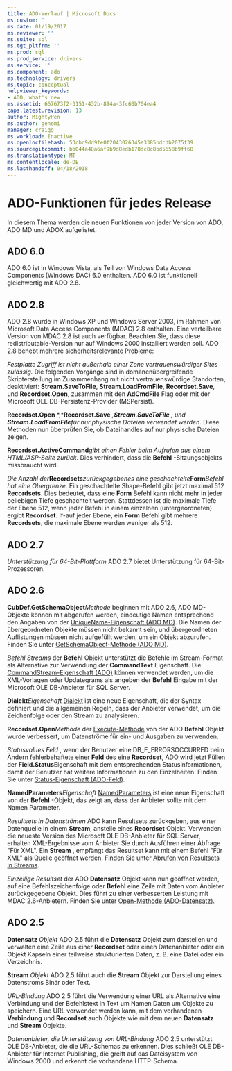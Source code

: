 ```yaml
---
title: ADO-Verlauf | Microsoft Docs
ms.custom: ''
ms.date: 01/19/2017
ms.reviewer: ''
ms.suite: sql
ms.tgt_pltfrm: ''
ms.prod: sql
ms.prod_service: drivers
ms.service: ''
ms.component: ado
ms.technology: drivers
ms.topic: conceptual
helpviewer_keywords:
- ADO, what's new
ms.assetid: 667673f2-3151-432b-894a-3fc60b704ea4
caps.latest.revision: 13
author: MightyPen
ms.author: genemi
manager: craigg
ms.workload: Inactive
ms.openlocfilehash: 53cbc9dd9fe0f2043026345e3385bdcdb2075f39
ms.sourcegitcommit: bb044a48a6af9b9d8edb178dc8c8bd5658b9ff68
ms.translationtype: MT
ms.contentlocale: de-DE
ms.lasthandoff: 04/18/2018
---
```

# <a name="ado-features-for-each-release"></a>ADO-Funktionen für jedes Release
In diesem Thema werden die neuen Funktionen von jeder Version von ADO, ADO MD und ADOX aufgelistet.

## <a name="ado-60"></a>ADO 6.0
 ADO 6.0 ist in Windows Vista, als Teil von Windows Data Access Components (Windows DAC) 6.0 enthalten. ADO 6.0 ist funktionell gleichwertig mit ADO 2.8.

## <a name="ado-28"></a>ADO 2.8
 ADO 2.8 wurde in Windows XP und Windows Server 2003, im Rahmen von Microsoft Data Access Components (MDAC) 2.8 enthalten. Eine verteilbare Version von MDAC 2.8 ist auch verfügbar. Beachten Sie, dass diese redistributable-Version nur auf Windows 2000 installiert werden soll. ADO 2.8 behebt mehrere sicherheitsrelevante Probleme:

 *Festplatte Zugriff ist nicht außerhalb einer Zone vertrauenswürdiger Sites zulässig.*
Die folgenden Vorgänge sind in domänenübergreifende Skripterstellung im Zusammenhang mit nicht vertrauenswürdige Standorten, deaktiviert: **Stream.SaveToFile**, **Stream.LoadFromFile**, **Recordset.Save**, und **Recordset.Open**, zusammen mit den **AdCmdFile** Flag oder mit der Microsoft OLE DB-Persistenz-Provider (MSPersist).

 **Recordset.Open** *,***Recordset.Save** *,***Stream.SaveToFile** *, und* **Stream.LoadFromFile***für nur physische Dateien verwendet werden.*
Diese Methoden nun überprüfen Sie, ob Dateihandles auf nur physische Dateien zeigen.

 **Recordset.ActiveCommand***gibt einen Fehler beim Aufrufen aus einem HTML/ASP-Seite zurück.*
Dies verhindert, dass die **Befehl** -Sitzungsobjekts missbraucht wird.

 *Die Anzahl der***Recordsets***zurückgegebenes eine geschachtelte***Form***Befehl hat eine Obergrenze.*
Ein geschachtelte Shape-Befehl gibt jetzt maximal 512 **Recordsets**. Dies bedeutet, dass eine **Form** Befehl kann nicht mehr in jeder beliebigen Tiefe geschachtelt werden. Stattdessen ist die maximale Tiefe der Ebene 512, wenn jeder Befehl in einem einzelnen (untergeordneten) ergibt **Recordset**. If-auf jeder Ebene, ein **Form** Befehl gibt mehrere **Recordsets**, die maximale Ebene werden weniger als 512.

## <a name="ado-27"></a>ADO 2.7
 *Unterstützung für 64-Bit-Plattform* ADO 2.7 bietet Unterstützung für 64-Bit-Prozessoren.

## <a name="ado-26"></a>ADO 2.6
 **CubDef.GetSchemaObject***Methode* beginnen mit ADO 2.6, ADO MD-Objekte können mit abgerufen werden, eindeutige Namen entsprechend den Angaben von der [UniqueName-Eigenschaft (ADO MD)](../../ado/reference/ado-md-api/uniquename-property-ado-md.md). Die Namen der übergeordneten Objekte müssen nicht bekannt sein, und übergeordneten Auflistungen müssen nicht aufgefüllt werden, um ein Objekt abzurufen. Finden Sie unter [GetSchemaObject-Methode (ADO MD)](../../ado/reference/ado-md-api/getschemaobject-method-ado-md.md).

 *Befehl Streams* der **Befehl** Objekt unterstützt die Befehle im Stream-Format als Alternative zur Verwendung der **CommandText** Eigenschaft. Die [CommandStream-Eigenschaft (ADO)](../../ado/reference/ado-api/commandstream-property-ado.md) können verwendet werden, um die XML-Vorlagen oder Updategrams als angeben der **Befehl** Eingabe mit der Microsoft OLE DB-Anbieter für SQL Server.

 **Dialekt***Eigenschaft* [Dialekt](../../ado/reference/ado-api/dialect-property.md) ist eine neue Eigenschaft, die der Syntax definiert und die allgemeinen Regeln, dass der Anbieter verwendet, um die Zeichenfolge oder den Stream zu analysieren.

 **Recordset.Open***Methode* der [Execute-Methode](../../ado/reference/ado-api/execute-method-ado-command.md) von der ADO **Befehl** Objekt wurde verbessert, um Datenströme für ein- und Ausgaben zu verwenden.

 *Statusvalues Feld* , wenn der Benutzer eine DB_E_ERRORSOCCURRED beim Ändern fehlerbehaftete einer **Feld** des eine **Recordset**, ADO wird jetzt Füllen der **Field.Status**Eigenschaft mit dem entsprechenden Statusinformationen, damit der Benutzer hat weitere Informationen zu den Einzelheiten. Finden Sie unter [Status-Eigenschaft (ADO-Feld)](../../ado/reference/ado-api/status-property-ado-field.md).

 **NamedParameters***Eigenschaft* [NamedParameters](../../ado/reference/ado-api/namedparameters-property-ado.md) ist eine neue Eigenschaft von der **Befehl** -Objekt, das zeigt an, dass der Anbieter sollte mit dem Namen Parameter.

 *Resultsets in Datenströmen* ADO kann Resultsets zurückgeben, aus einer Datenquelle in einem **Stream**, anstelle eines **Recordset** Objekt. Verwenden die neueste Version des Microsoft OLE DB-Anbieter für SQL Server, erhalten XML-Ergebnisse vom Anbieter Sie durch Ausführen einer Abfrage "Für XML". Ein **Stream** , empfängt das Resultset kann mit einem Befehl "Für XML" als Quelle geöffnet werden. Finden Sie unter [Abrufen von Resultsets in Streams](../../ado/guide/data/retrieving-resultsets-into-streams.md).

 *Einzeilige Resultset* der ADO **Datensatz** Objekt kann nun geöffnet werden, auf eine Befehlszeichenfolge oder **Befehl** eine Zeile mit Daten vom Anbieter zurückgegebene Objekt. Dies führt zu einer verbesserten Leistung mit MDAC 2.6-Anbietern. Finden Sie unter [Open-Methode (ADO-Datensatz)](../../ado/reference/ado-api/open-method-ado-record.md).

## <a name="ado-25"></a>ADO 2.5
 **Datensatz** *Objekt* ADO 2.5 führt die **Datensatz** Objekt zum darstellen und verwalten eine Zeile aus einer **Recordset** oder einen Datenanbieter oder ein Objekt Kapseln einer teilweise strukturierten Daten, z. B. eine Datei oder ein Verzeichnis.

 **Stream** *Objekt* ADO 2.5 führt auch die **Stream** Objekt zur Darstellung eines Datenstroms Binär oder Text.

 *URL-Bindung* ADO 2.5 führt die Verwendung einer URL als Alternative eine Verbindung und der Befehlstext in Text um Namen Daten um Objekte zu speichern. Eine URL verwendet werden kann, mit dem vorhandenen **Verbindung** und **Recordset** auch Objekte wie mit dem neuen **Datensatz** und **Stream** Objekte.

 *Datenanbieter, die Unterstützung von URL-Bindung* ADO 2.5 unterstützt OLE DB-Anbieter, die die URL-Schemas zu erkennen. Dies schließt OLE DB-Anbieter für Internet Publishing, die greift auf das Dateisystem von Windows 2000 und erkennt die vorhandene HTTP-Schema.

